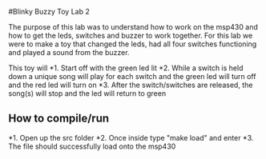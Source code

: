 #Blinky Buzzy Toy Lab 2

The purpose of this lab was to understand how to work on the msp430 and how to
get the leds, switches and buzzer to work together. For this lab we were to
make a toy that changed the leds, had all four switches functioning and played
a sound from the buzzer.

This toy will
*1. Start off with the green led lit
*2. While a switch is held down a unique song will play for each switch and
the green led will turn off and the red led will turn on
*3. After the switch/switches are released, the song(s) will stop and the led
will return to green

## How to compile/run
*1. Open up the src folder
*2. Once inside type "make load" and enter
*3. The file should successfully load onto the msp430

